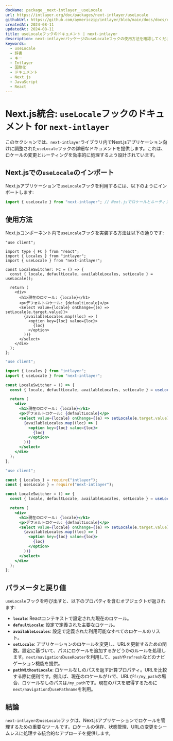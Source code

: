 ```yaml
---
docName: package__next-intlayer__useLocale
url: https://intlayer.org/doc/packages/next-intlayer/useLocale
githubUrl: https://github.com/aymericzip/intlayer/blob/main/docs/docs/en/packages/next-intlayer/useLocale.md
createdAt: 2024-08-11
updatedAt: 2024-08-11
title: useLocaleフックのドキュメント | next-intlayer
description: next-intlayerパッケージのuseLocaleフックの使用方法を確認してください
keywords:
  - useLocale
  - 辞書
  - キー
  - Intlayer
  - 国際化
  - ドキュメント
  - Next.js
  - JavaScript
  - React
---
```


# Next.js統合: `useLocale`フックのドキュメント for `next-intlayer`

このセクションでは、`next-intlayer`ライブラリ内でNext.jsアプリケーション向けに調整された`useLocale`フックの詳細なドキュメントを提供します。これは、ロケールの変更とルーティングを効率的に処理するよう設計されています。

## Next.jsでの`useLocale`のインポート

Next.jsアプリケーションで`useLocale`フックを利用するには、以下のようにインポートします:

```javascript
import { useLocale } from "next-intlayer"; // Next.jsでロケールとルーティングを管理するために使用
```

## 使用方法

Next.jsコンポーネント内で`useLocale`フックを実装する方法は以下の通りです:

```tsx fileName="src/components/LocaleSwitcher.tsx" codeFormat="typescript"
"use client";

import type { FC } from "react";
import { Locales } from "intlayer";
import { useLocale } from "next-intlayer";

const LocaleSwitcher: FC = () => {
  const { locale, defaultLocale, availableLocales, setLocale } = useLocale();

  return (
    <div>
      <h1>現在のロケール: {locale}</h1>
      <p>デフォルトロケール: {defaultLocale}</p>
      <select value={locale} onChange={(e) => setLocale(e.target.value)}>
        {availableLocales.map((loc) => (
          <option key={loc} value={loc}>
            {loc}
          </option>
        ))}
      </select>
    </div>
  );
};
```

```jsx fileName="src/components/LocaleSwitcher.mjx" codeFormat="esm"
"use client";

import { Locales } from "intlayer";
import { useLocale } from "next-intlayer";

const LocaleSwitcher = () => {
  const { locale, defaultLocale, availableLocales, setLocale } = useLocale();

  return (
    <div>
      <h1>現在のロケール: {locale}</h1>
      <p>デフォルトロケール: {defaultLocale}</p>
      <select value={locale} onChange={(e) => setLocale(e.target.value)}>
        {availableLocales.map((loc) => (
          <option key={loc} value={loc}>
            {loc}
          </option>
        ))}
      </select>
    </div>
  );
};
```

```jsx fileName="src/components/LocaleSwitcher.csx" codeFormat="commonjs"
"use client";

const { Locales } = require("intlayer");
const { useLocale } = require("next-intlayer");

const LocaleSwitcher = () => {
  const { locale, defaultLocale, availableLocales, setLocale } = useLocale();

  return (
    <div>
      <h1>現在のロケール: {locale}</h1>
      <p>デフォルトロケール: {defaultLocale}</p>
      <select value={locale} onChange={(e) => setLocale(e.target.value)}>
        {availableLocales.map((loc) => (
          <option key={loc} value={loc}>
            {loc}
          </option>
        ))}
      </select>
    </div>
  );
};
```

## パラメータと戻り値

`useLocale`フックを呼び出すと、以下のプロパティを含むオブジェクトが返されます:

- **`locale`**: Reactコンテキストで設定された現在のロケール。
- **`defaultLocale`**: 設定で定義された主要なロケール。
- **`availableLocales`**: 設定で定義された利用可能なすべてのロケールのリスト。
- **`setLocale`**: アプリケーションのロケールを変更し、URLを更新するための関数。設定に基づいて、パスにロケールを追加するかどうかのルールを処理します。`next/navigation`の`useRouter`を利用して、`push`や`refresh`などのナビゲーション機能を提供。
- **`pathWithoutLocale`**: ロケールなしのパスを返す計算プロパティ。URLを比較する際に便利です。例えば、現在のロケールが`fr`で、URLが`fr/my_path`の場合、ロケールなしのパスは`/my_path`です。現在のパスを取得するために`next/navigation`の`usePathname`を利用。

## 結論

`next-intlayer`の`useLocale`フックは、Next.jsアプリケーションでロケールを管理するための重要なツールです。ロケールの保存、状態管理、URLの変更をシームレスに処理する統合的なアプローチを提供します。
